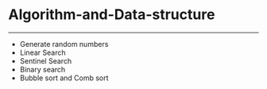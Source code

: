 # Algorithm-and-Data-structure
------------------------------
* Generate random numbers
* Linear Search 	
* Sentinel Search
* Binary search
* Bubble sort and Comb sort
